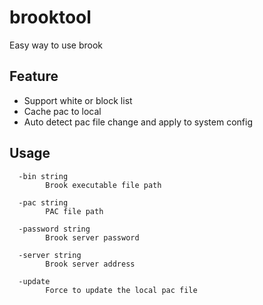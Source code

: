 # brooktool
Easy way to use brook

## Feature

* Support white or block list
* Cache pac to local
* Auto detect pac file change and apply to system config

## Usage

```
  -bin string
        Brook executable file path
        
  -pac string
        PAC file path
        
  -password string
        Brook server password
        
  -server string
        Brook server address
        
  -update
        Force to update the local pac file
```

